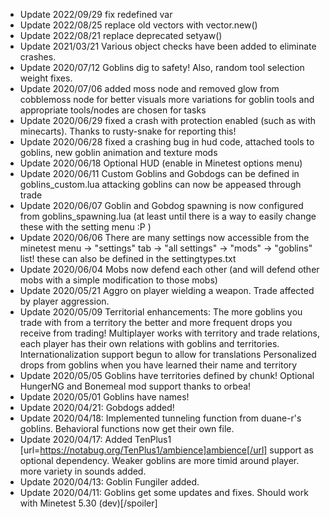 * Update 2022/09/29 fix redefined var
* Update 2022/08/25 replace old vectors with vector.new()
* Update 2022/08/21 replace deprecated setyaw()
* Update 2021/03/21 Various object checks have been added to eliminate crashes.
* Update 2020/07/12 Goblins dig to safety! Also, random tool selection weight fixes. 
* Update 2020/07/06 added moss node and removed glow from cobblemoss node for better visuals
  more variations for goblin tools and appropriate tools/nodes are chosen for tasks
* Update 2020/06/29 fixed a crash with protection enabled (such as with minecarts). Thanks to rusty-snake for reporting this!
* Update 2020/06/28 fixed a crashing bug in hud code, attached tools to goblins, new goblin animation and texture mods
* Update 2020/06/18 Optional HUD (enable in Minetest options menu)
* Update 2020/06/11 Custom Goblins and Gobdogs can be defined in goblins_custom.lua 
 attacking goblins can now be appeased through trade
* Update 2020/06/07 Goblin and Gobdog spawning is now configured from goblins_spawning.lua (at least until there is a way to easily change these with the setting menu :P )
* Update 2020/06/06 There are many settings now accessible from the minetest menu -> "settings" tab -> "all settings" -> "mods" -> "goblins" list! these can also be defined in the settingtypes.txt
* Update 2020/06/04 Mobs now defend each other (and will defend other mobs with a simple modification to those mobs)
* Update 2020/05/21 Aggro on player wielding a weapon.  Trade affected by player aggression. 
* Update 2020/05/09 Territorial enhancements: 
  The more goblins you trade with from a territory the better and more frequent drops you receive from trading! 
  Multiplayer works with territory and trade relations, each player has their own relations with goblins and territories.
  Internationalization support begun to allow for translations
   Personalized drops from goblins when you have learned their name and territory
* Update 2020/05/05 Goblins have territories defined by chunk! 
   Optional HungerNG and Bonemeal mod support thanks to orbea!
* Update 2020/05/01 Goblins have names!
* Update 2020/04/21: Gobdogs added!
* Update 2020/04/18: Implemented tunneling function from duane-r's goblins. Behavioral functions now get their own file.
* Update 2020/04/17: Added TenPlus1 [url=https://notabug.org/TenPlus1/ambience]ambience[/url]  support as optional dependency. Weaker goblins are more timid around player.
more variety in sounds added.
* Update 2020/04/13: Goblin Fungiler added.  
* Update 2020/04/11: Goblins get some updates and fixes. Should work with Minetest 5.30 (dev)[/spoiler]
